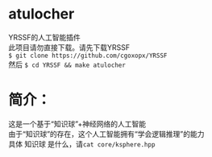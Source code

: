 # atulocher  
YRSSF的人工智能插件  
此项目请勿直接下载。请先下载YRSSF  
`$ git clone https://github.com/cgoxopx/YRSSF`  
然后 `$ cd YRSSF && make atulocher`  
# 简介：  
这是一个基于“知识球”+神经网络的人工智能  
由于“知识球”的存在，这个人工智能拥有“学会逻辑推理”的能力  
具体 知识球 是什么，请`cat core/ksphere.hpp`  